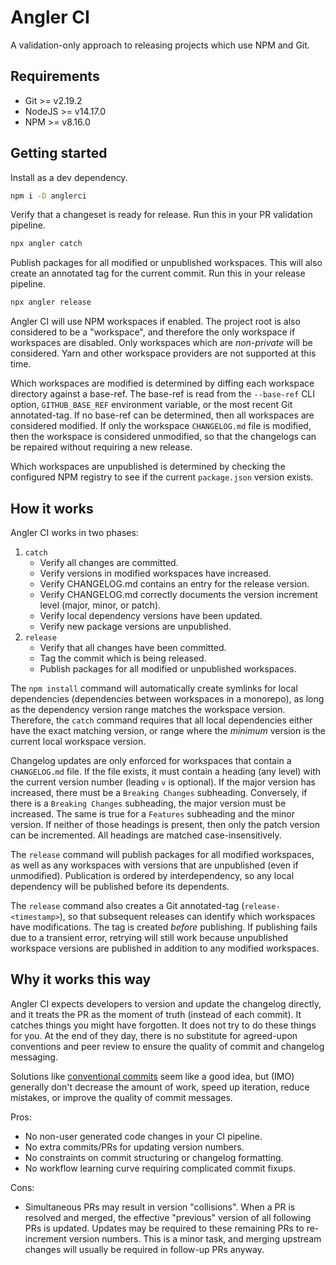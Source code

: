 # Angler CI

A validation-only approach to releasing projects which use NPM and Git.

## Requirements

- Git >= v2.19.2
- NodeJS >= v14.17.0
- NPM >= v8.16.0

## Getting started

Install as a dev dependency.

```sh
npm i -D anglerci
```

Verify that a changeset is ready for release. Run this in your PR validation pipeline.

```sh
npx angler catch
```

Publish packages for all modified or unpublished workspaces. This will also create an annotated tag for the current commit. Run this in your release pipeline.

```sh
npx angler release
```

Angler CI will use NPM workspaces if enabled. The project root is also considered to be a "workspace", and therefore the only workspace if workspaces are disabled. Only workspaces which are _non-private_ will be considered. Yarn and other workspace providers are not supported at this time.

Which workspaces are modified is determined by diffing each workspace directory against a base-ref. The base-ref is read from the `--base-ref` CLI option, `GITHUB_BASE_REF` environment variable, or the most recent Git annotated-tag. If no base-ref can be determined, then all workspaces are considered modified. If only the workspace `CHANGELOG.md` file is modified, then the workspace is considered unmodified, so that the changelogs can be repaired without requiring a new release.

Which workspaces are unpublished is determined by checking the configured NPM registry to see if the current `package.json` version exists.

## How it works

Angler CI works in two phases:

1. `catch`
   - Verify all changes are committed.
   - Verify versions in modified workspaces have increased.
   - Verify CHANGELOG.md contains an entry for the release version.
   - Verify CHANGELOG.md correctly documents the version increment level (major, minor, or patch).
   - Verify local dependency versions have been updated.
   - Verify new package versions are unpublished.
2. `release`
   - Verify that all changes have been committed.
   - Tag the commit which is being released.
   - Publish packages for all modified or unpublished workspaces.

The `npm install` command will automatically create symlinks for local dependencies (dependencies between workspaces in a monorepo), as long as the dependency version range matches the workspace version. Therefore, the `catch` command requires that all local dependencies either have the exact matching version, or range where the _minimum_ version is the current local workspace version.

Changelog updates are only enforced for workspaces that contain a `CHANGELOG.md` file. If the file exists, it must contain a heading (any level) with the current version number (leading `v` is optional). If the major version has increased, there must be a `Breaking Changes` subheading. Conversely, if there is a `Breaking Changes` subheading, the major version must be increased. The same is true for a `Features` subheading and the minor version. If neither of those headings is present, then only the patch version can be incremented. All headings are matched case-insensitively.

The `release` command will publish packages for all modified workspaces, as well as any workspaces with versions that are unpublished (even if unmodified). Publication is ordered by interdependency, so any local dependency will be published before its dependents.

The `release` command also creates a Git annotated-tag (`release-<timestamp>`), so that subsequent releases can identify which workspaces have modifications. The tag is created _before_ publishing. If publishing fails due to a transient error, retrying will still work because unpublished workspace versions are published in addition to any modified workspaces.

## Why it works this way

Angler CI expects developers to version and update the changelog directly, and it treats the PR as the moment of truth (instead of each commit). It catches things you might have forgotten. It does not try to do these things for you. At the end of they day, there is no substitute for agreed-upon conventions and peer review to ensure the quality of commit and changelog messaging.

Solutions like [conventional commits](https://www.conventionalcommits.org) seem like a good idea, but (IMO) generally don't decrease the amount of work, speed up iteration, reduce mistakes, or improve the quality of commit messages.

Pros:

- No non-user generated code changes in your CI pipeline.
- No extra commits/PRs for updating version numbers.
- No constraints on commit structuring or changelog formatting.
- No workflow learning curve requiring complicated commit fixups.

Cons:

- Simultaneous PRs may result in version "collisions". When a PR is resolved and merged, the effective "previous" version of all following PRs is updated. Updates may be required to these remaining PRs to re-increment version numbers. This is a minor task, and merging upstream changes will usually be required in follow-up PRs anyway.
